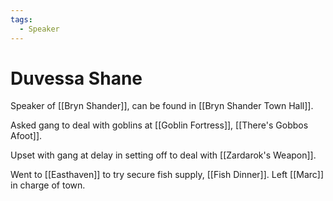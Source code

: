 ```yaml
---
tags:
  - Speaker
---
```

# Duvessa Shane 

Speaker of [[Bryn Shander]], can be found in [[Bryn Shander Town Hall]].

Asked gang to deal with goblins at [[Goblin Fortress]], [[There's Gobbos Afoot]].

Upset with gang at delay in setting off to deal with [[Zardarok's Weapon]].

Went to [[Easthaven]] to try secure fish supply, [[Fish Dinner]]. Left [[Marc]] in charge of town.